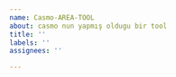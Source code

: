 ```yaml
---
name: Casmo-AREA-TOOL
about: casmo nun yapmış oldugu bir tool
title: ''
labels: ''
assignees: ''

---
```



